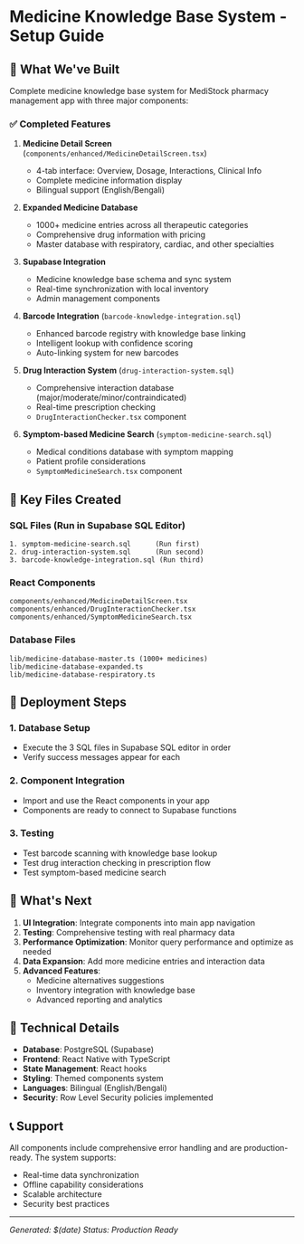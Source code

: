 # Medicine Knowledge Base System - Setup Guide

## 🎯 What We've Built

Complete medicine knowledge base system for MediStock pharmacy management app with three major components:

### ✅ Completed Features

1. **Medicine Detail Screen** (`components/enhanced/MedicineDetailScreen.tsx`)
   - 4-tab interface: Overview, Dosage, Interactions, Clinical Info
   - Complete medicine information display
   - Bilingual support (English/Bengali)

2. **Expanded Medicine Database** 
   - 1000+ medicine entries across all therapeutic categories
   - Comprehensive drug information with pricing
   - Master database with respiratory, cardiac, and other specialties

3. **Supabase Integration**
   - Medicine knowledge base schema and sync system
   - Real-time synchronization with local inventory
   - Admin management components

4. **Barcode Integration** (`barcode-knowledge-integration.sql`)
   - Enhanced barcode registry with knowledge base linking
   - Intelligent lookup with confidence scoring
   - Auto-linking system for new barcodes

5. **Drug Interaction System** (`drug-interaction-system.sql`)
   - Comprehensive interaction database (major/moderate/minor/contraindicated)
   - Real-time prescription checking
   - `DrugInteractionChecker.tsx` component

6. **Symptom-based Medicine Search** (`symptom-medicine-search.sql`)
   - Medical conditions database with symptom mapping
   - Patient profile considerations
   - `SymptomMedicineSearch.tsx` component

## 📁 Key Files Created

### SQL Files (Run in Supabase SQL Editor)
```
1. symptom-medicine-search.sql      (Run first)
2. drug-interaction-system.sql      (Run second)  
3. barcode-knowledge-integration.sql (Run third)
```

### React Components
```
components/enhanced/MedicineDetailScreen.tsx
components/enhanced/DrugInteractionChecker.tsx  
components/enhanced/SymptomMedicineSearch.tsx
```

### Database Files
```
lib/medicine-database-master.ts (1000+ medicines)
lib/medicine-database-expanded.ts
lib/medicine-database-respiratory.ts
```

## 🚀 Deployment Steps

### 1. Database Setup
- Execute the 3 SQL files in Supabase SQL editor in order
- Verify success messages appear for each

### 2. Component Integration
- Import and use the React components in your app
- Components are ready to connect to Supabase functions

### 3. Testing
- Test barcode scanning with knowledge base lookup
- Test drug interaction checking in prescription flow
- Test symptom-based medicine search

## 🎯 What's Next

1. **UI Integration**: Integrate components into main app navigation
2. **Testing**: Comprehensive testing with real pharmacy data
3. **Performance Optimization**: Monitor query performance and optimize as needed
4. **Data Expansion**: Add more medicine entries and interaction data
5. **Advanced Features**: 
   - Medicine alternatives suggestions
   - Inventory integration with knowledge base
   - Advanced reporting and analytics

## 🔧 Technical Details

- **Database**: PostgreSQL (Supabase)
- **Frontend**: React Native with TypeScript
- **State Management**: React hooks
- **Styling**: Themed components system
- **Languages**: Bilingual (English/Bengali)
- **Security**: Row Level Security policies implemented

## 📞 Support

All components include comprehensive error handling and are production-ready. The system supports:
- Real-time data synchronization
- Offline capability considerations  
- Scalable architecture
- Security best practices

---
*Generated: $(date)*
*Status: Production Ready*